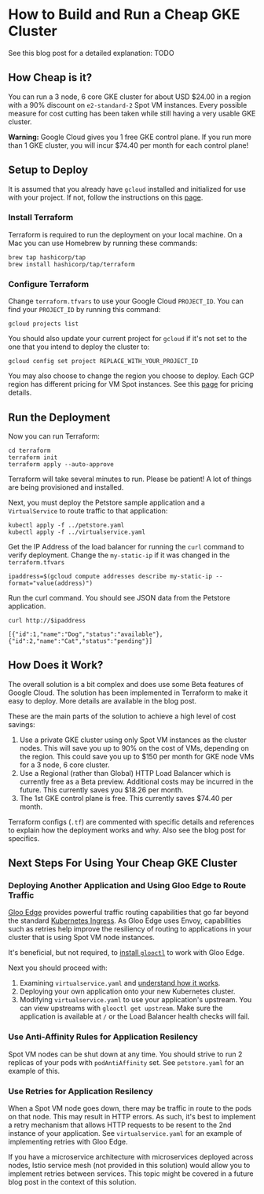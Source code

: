 # How to Build and Run a Cheap GKE Cluster

See this blog post for a detailed explanation: TODO

## How Cheap is it?

You can run a 3 node, 6 core GKE cluster for about USD $24.00 in a region with a 90% discount on `e2-standard-2` Spot VM instances. Every possible measure for cost cutting has been taken while still having a 
very usable GKE cluster.

**Warning:** Google Cloud gives you 1 free GKE control plane. If you run more than 1 GKE cluster, you will incur $74.40 per month for each control plane!

## Setup to Deploy

It is assumed that you already have `gcloud` installed and initialized for use with your project. If not, follow the instructions on this [page](https://cloud.google.com/sdk/docs/install).

### Install Terraform

Terraform is required to run the deployment on your local machine. On a Mac you can use Homebrew by running these commands:

```
brew tap hashicorp/tap
brew install hashicorp/tap/terraform
```

### Configure Terraform

Change `terraform.tfvars` to use your Google Cloud `PROJECT_ID`. You can find your `PROJECT_ID` by running this command:

```
gcloud projects list
```

You should also update your current project for `gcloud` if it's not set to the one that you intend to deploy the cluster to:

```
gcloud config set project REPLACE_WITH_YOUR_PROJECT_ID
```
You may also choose to change the region you choose to deploy. Each GCP region has different pricing for VM Spot instances. See this [page](https://cloud.google.com/compute/vm-instance-pricin) for pricing details.

## Run the Deployment

Now you can run Terraform:

```
cd terraform
terraform init
terraform apply --auto-approve
```

Terraform will take several minutes to run. Please be patient! A lot of things are being provisioned and installed.

Next, you must deploy the Petstore sample application and a `VirtualService` to route traffic to that application:

```
kubectl apply -f ../petstore.yaml
kubectl apply -f ../virtualservice.yaml
```

Get the IP Address of the load balancer for running the `curl` command to verify deployment. Change the `my-static-ip` if it was changed in the `terraform.tfvars`
```
ipaddress=$(gcloud compute addresses describe my-static-ip --format="value(address)")
```

Run the curl command. You should see JSON data from the Petstore application.
```
curl http://$ipaddress

[{"id":1,"name":"Dog","status":"available"},{"id":2,"name":"Cat","status":"pending"}]
```

## How Does it Work?

The overall solution is a bit complex and does use some Beta features of Google Cloud. The solution has been implemented in Terraform to make it easy to deploy. More details are available in the blog post.

These are the main parts of the solution to achieve a high level of cost savings:

1. Use a private GKE cluster using only Spot VM instances as the cluster nodes. This will save you up to 90% on the cost of VMs, depending on the region. This could save you up to $150 per month for GKE node VMs for a 3 node, 6 core cluster.
2. Use a Regional (rather than Global) HTTP Load Balancer which is currently free as a Beta preview. Additional costs may be incurred in the future. This currently saves you $18.26 per month.
3. The 1st GKE control plane is free. This currently saves $74.40 per month.

Terraform configs (`.tf`) are commented with specific details and references to explain how the deployment works and why. Also see the blog post for specifics.

## Next Steps For Using Your Cheap GKE Cluster

### Deploying Another Application and Using Gloo Edge to Route Traffic

[Gloo Edge](https://docs.solo.io/gloo-edge/master/) provides powerful traffic routing capabilities that go far beyond the standard [Kubernetes Ingress](https://kubernetes.io/docs/concepts/services-networking/ingress/). As Gloo Edge uses Envoy, capabilities such as retries help improve the resiliency of routing to applications in your cluster that is using Spot VM node instances.

It's beneficial, but not required, to [install `glooctl`](https://docs.solo.io/gloo-edge/master/installation/glooctl_setup/) to work with Gloo Edge.

Next you should proceed with:

1. Examining `virtualservice.yaml` and [understand how it works](https://docs.solo.io/gloo-edge/master/introduction/traffic_management/).
1. Deploying your own application onto your new Kubernetes cluster.
1. Modifying `virtualservice.yaml` to use your application's upstream. You can view upstreams with `glooctl get upstream`. Make sure the application is available at `/` or the Load Balancer health checks will fail.

### Use Anti-Affinity Rules for Application Resilency

Spot VM nodes can be shut down at any time. You should strive to run 2 replicas of your pods with `podAntiAffinity` set. See `petstore.yaml` for an example of this.

### Use Retries for Application Resilency

When a Spot VM node goes down, there may be traffic in route to the pods on that node. This may result in HTTP errors. As such, it's best to implement a retry mechanism that  allows HTTP requests to be resent to the 2nd instance of your application. See `virtualservice.yaml` for an example of implementing retries with Gloo Edge.

If you have a microservice architecture with microservices deployed across nodes, Istio service mesh (not provided in this solution) would allow you to implement retries between services. This topic might be covered in a future blog post in the context of this solution.